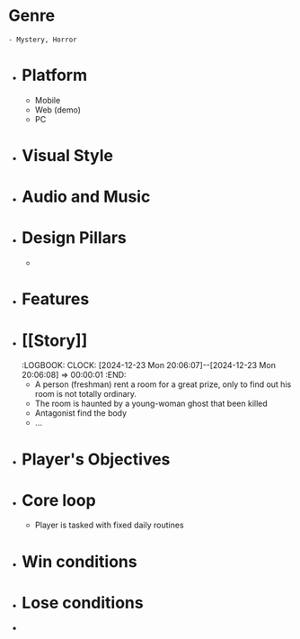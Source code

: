 # Genre
	- Mystery, Horror
- #  Platform
	- Mobile
	- Web (demo)
	- PC
- # Visual Style
- # Audio and Music
- # Design Pillars
	-
- # Features
- # [[Story]]
  :LOGBOOK:
  CLOCK: [2024-12-23 Mon 20:06:07]--[2024-12-23 Mon 20:06:08] =>  00:00:01
  :END:
	- A person (freshman) rent a room for a great prize, only to find out his room is not totally ordinary.
	- The room is haunted by a young-woman ghost that been killed
	- Antagonist find the body
	- ...
- # Player's Objectives
- # Core loop
	- Player is tasked with fixed daily routines
- # Win conditions
- # Lose conditions
-